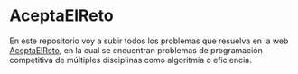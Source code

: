 # AceptaElReto

En este repositorio voy a subir todos los problemas que resuelva en la web [AceptaElReto](aceptaelreto.com), en la cual se encuentran problemas de programación competitiva de múltiples disciplinas como algoritmia o eficiencia.
